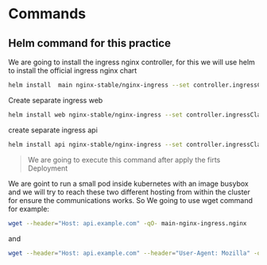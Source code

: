 # Commands
## Helm command for this practice 

We are going to install the ingress nginx controller, for this we will use helm to install the official ingress
nginx chart

```sh
helm install  main nginx-stable/nginx-ingress --set controller.ingressClass=nginx --namespace nginx --create-namespace
```
Create separate ingress web
```sh
helm install web nginx-stable/nginx-ingress --set controller.ingressClass=nginx-web --namespace nginx-web --create-namespace
```

create separate ingress api
```sh
helm install api nginx-stable/nginx-ingress --set controller.ingressClass=nginx-api --set controller.service.type=NodePort --set controller.service.httppPort.nodePort=30030  --set controller.enablePreviewPolicies=true --namespace nginx-api --create-namespace
```

> We are going to execute this command after apply the firts Deployment

We are goint to run a small pod inside kubernetes with an image busybox and we will try to reach these two different hosting
from within the cluster for ensure the communications works. So We going to use wget  command for example:

```sh
wget --header="Host: api.example.com" -qO- main-nginx-ingress.nginx
```
and

```sh 
wget --header="Host: api.example.com" --header="User-Agent: Mozilla" -qO- main-nginx-ingress.nginx
```

